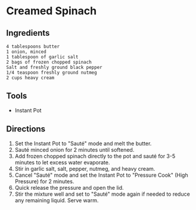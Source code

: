 # Creamed Spinach

## Ingredients

    4 tablespoons butter
    1 onion, minced
    1 tablespoon of garlic salt
    2 bags of frozen chopped spinach
    Salt and freshly ground black pepper
    1/4 teaspoon freshly ground nutmeg
    2 cups heavy cream

## Tools

- Instant Pot

## Directions

1. Set the Instant Pot to "Sauté" mode and melt the butter.
2. Sauté minced onion for 2 minutes until softened.
3. Add frozen chopped spinach directly to the pot and sauté for 3-5 minutes to let excess water evaporate.
4. Stir in garlic salt, salt, pepper, nutmeg, and heavy cream.
5. Cancel "Sauté" mode and set the Instant Pot to "Pressure Cook" (High Pressure) for 2 minutes.
6. Quick release the pressure and open the lid.
7. Stir the mixture well and set to "Sauté" mode again if needed to reduce any remaining liquid. Serve warm.

